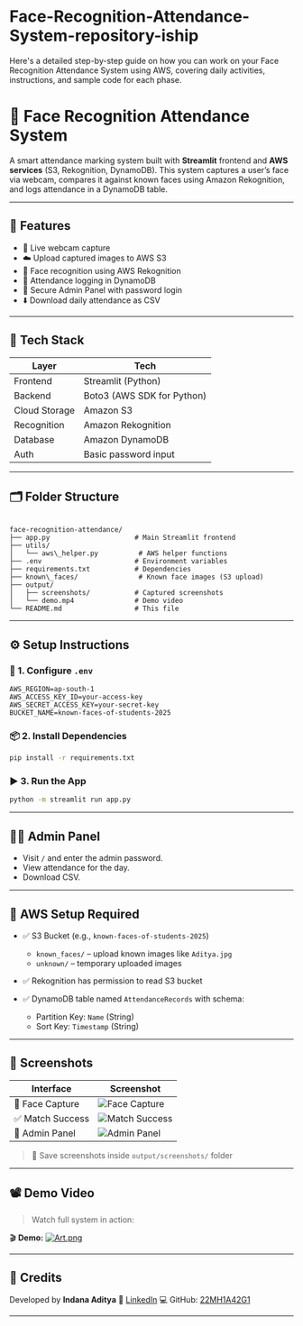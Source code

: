 # Face-Recognition-Attendance-System-repository-iship
Here's a detailed step-by-step guide on how you can work on your Face Recognition Attendance System using AWS, covering daily activities, instructions, and sample code for each phase.

# 🎯 Face Recognition Attendance System

A smart attendance marking system built with **Streamlit** frontend and **AWS services** (S3, Rekognition, DynamoDB). This system captures a user’s face via webcam, compares it against known faces using Amazon Rekognition, and logs attendance in a DynamoDB table.

---

## 🚀 Features

- 📸 Live webcam capture
- ☁️ Upload captured images to AWS S3
- 🧠 Face recognition using AWS Rekognition
- 📝 Attendance logging in DynamoDB
- 🔐 Secure Admin Panel with password login
- ⬇️ Download daily attendance as CSV

---

## 🧱 Tech Stack

| Layer        | Tech                        |
|--------------|-----------------------------|
| Frontend     | Streamlit (Python)          |
| Backend      | Boto3 (AWS SDK for Python)  |
| Cloud Storage| Amazon S3                   |
| Recognition  | Amazon Rekognition          |
| Database     | Amazon DynamoDB             |
| Auth         | Basic password input        |

---

## 🗂️ Folder Structure

```

face-recognition-attendance/
├── app.py                     # Main Streamlit frontend
├── utils/
│   └── aws\_helper.py          # AWS helper functions
├── .env                       # Environment variables
├── requirements.txt           # Dependencies
├── known\_faces/               # Known face images (S3 upload)
├── output/
│   ├── screenshots/           # Captured screenshots
│   └── demo.mp4               # Demo video
└── README.md                  # This file

````

---

## ⚙️ Setup Instructions

### 🔐 1. Configure `.env`

```env
AWS_REGION=ap-south-1
AWS_ACCESS_KEY_ID=your-access-key
AWS_SECRET_ACCESS_KEY=your-secret-key
BUCKET_NAME=known-faces-of-students-2025
````

### 📦 2. Install Dependencies

```bash
pip install -r requirements.txt
```

### ▶️ 3. Run the App

```bash
python -m streamlit run app.py
```

---

## 👨‍💻 Admin Panel

* Visit `/` and enter the admin password.
* View attendance for the day.
* Download CSV.

---

## 📁 AWS Setup Required

* ✅ S3 Bucket (e.g., `known-faces-of-students-2025`)

  * `known_faces/` – upload known images like `Aditya.jpg`
  * `unknown/` – temporary uploaded images
* ✅ Rekognition has permission to read S3 bucket
* ✅ DynamoDB table named `AttendanceRecords` with schema:

  * Partition Key: `Name` (String)
  * Sort Key: `Timestamp` (String)

---

## 📸 Screenshots

| Interface       | Screenshot                                       |
| --------------- | ------------------------------------------------ |
| 👤 Face Capture | ![Face Capture](output/screenshots/capture.jpg)  |
| ✅ Match Success | ![Match Success](output/screenshots/success.jpg) |
| 🔐 Admin Panel  | ![Admin Panel](output/screenshots/admin.jpg)     |

> 📂 Save screenshots inside `output/screenshots/` folder

---

## 📽️ Demo Video

> Watch full system in action:

🎬 **Demo:** [![Art.png](https://github.com/22MH1A42G1/Face-Recognition-Attendance-System-repository-iship/blob/main/output/Art.png)](https://youtu.be/NtWbiVcd0cc)



---

## 🧠 Credits

Developed by **Indana Aditya**
🔗 [LinkedIn](https://www.linkedin.com/in/aditya-indana-899734216)
💻 GitHub: [22MH1A42G1](https://github.com/22MH1A42G1/)


---
